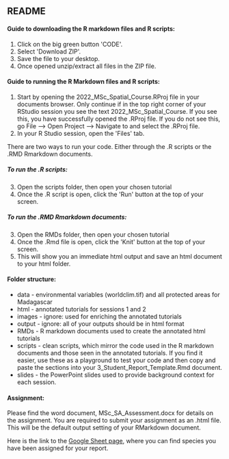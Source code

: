 ## README

#### Guide to downloading the R markdown files and R scripts:

1. Click on the big green button 'CODE'.
2. Select 'Download ZIP'.
3. Save the file to your desktop.
4. Once opened unzip/extract all files in the ZIP file.

#### Guide to running the R Markdown files and R scripts:

1. Start by opening the 2022_MSc_Spatial_Course.RProj file in your documents browser. Only continue if in the top right corner of your RStudio session you see the text 2022_MSc_Spatial_Course. If you see this, you have successfully opened the .RProj file. If you do not see this, go File --> Open Project --> Navigate to and select the .RProj file.
2. In your R Studio session, open the 'Files' tab. 

There are two ways to run your code. Either through the .R scripts or the .RMD Rmarkdown documents. 

##### To run the .R scripts:
3. Open the scripts folder, then open your chosen tutorial
4. Once the .R script is open, click the 'Run' button at the top of your screen. 

##### To run the .RMD Rmarkdown documents:
3. Open the RMDs folder, then open your chosen tutorial
4. Once the .Rmd file is open, click the 'Knit' button at the top of your screen. 
5. This will show you an immediate html output and save an html document to your html folder.

#### Folder structure:

- data - environmental variables (worldclim.tif) and all protected areas for Madagascar
- html - annotated tutorials for sessions 1 and 2
- images - ignore: used for enriching the annotated tutorials
- output - ignore: all of your outputs should be in html format
- RMDs - R markdown documents used to create the annotated html tutorials
- scripts - clean scripts, which mirror the code used in the R markdown documents and those seen in the annotated tutorials. If you find it easier, use these as a playground to test your code and then copy and paste the sections into your 3_Student_Report_Template.Rmd document.
- slides - the PowerPoint slides used to provide background context for each session.


#### Assignment:

Please find the word document, MSc_SA_Assessment.docx for details on the assignment. You are required to submit your assignment as an .html file. This will be the default output setting of your RMarkdown document.

Here is the link to the [Google Sheet page](https://docs.google.com/spreadsheets/d/1mQNTdIbr4o4OtnpMquFfUAj4Apc_VIz7nJ7IOxW0yzc/edit?usp=sharing), where you can find species you have been assigned for your report.


